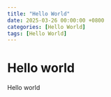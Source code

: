 ```yaml
---
title: "Hello World"
date: 2025-03-26 00:00:00 +0800
categories: [Hello World]
tags: [Hello World]
---
```


# Hello world

Hello world